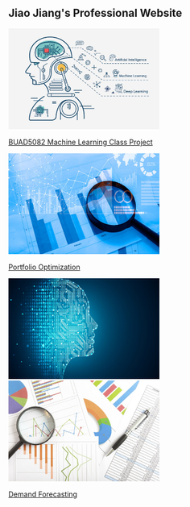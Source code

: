 ## Jiao Jiang's Professional Website

 <img src="/assets/img/github1.jpg" width="300" height="200" class="img-responsive" alt=""> 
 
 [BUAD5082 Machine Learning Class Project](/class_project/index.md)

 <img src="/assets/img/github2.jpg" width="300" height="200" class="img-responsive" alt=""> 
 
  [Portfolio Optimization](/protfolio_optimization/index.md)

 <img src="/assets/img/github3.jpg" width="300" height="200" class="img-responsive" alt=""> 
 
  
 
 <img src="/assets/img/github4.jpg" width="300" height="200" class="img-responsive" alt=""> 
 
   [Demand Forecasting](/demand_forecasting/index.md)
